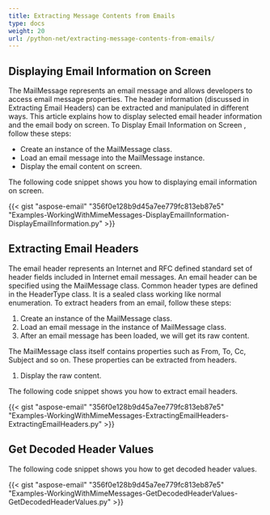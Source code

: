 ```yaml
---
title: Extracting Message Contents from Emails
type: docs
weight: 20
url: /python-net/extracting-message-contents-from-emails/
---
```



## **Displaying Email Information on Screen**
The MailMessage represents an email message and allows developers to access email message properties. The header information (discussed in Extracting Email Headers) can be extracted and manipulated in different ways. This article explains how to display selected email header information and the email body on screen. To Display Email Information on Screen , follow these steps:

- Create an instance of the MailMessage class.
- Load an email message into the MailMessage instance.
- Display the email content on screen.

The following code snippet shows you how to displaying email information on screen.



{{< gist "aspose-email" "356f0e128b9d45a7ee779fc813eb87e5" "Examples-WorkingWithMimeMessages-DisplayEmailInformation-DisplayEmailInformation.py" >}}
## **Extracting Email Headers**
The email header represents an Internet and RFC defined standard set of header fields included in Internet email messages. An email header can be specified using the MailMessage class. Common header types are defined in the HeaderType class. It is a sealed class working like normal enumeration. To extract headers from an email, follow these steps:

1. Create an instance of the MailMessage class.
1. Load an email message in the instance of MailMessage class.
1. After an email message has been loaded, we will get its raw content.

The MailMessage class itself contains properties such as From, To, Cc, Subject and so on. These properties can be extracted from headers.

1. Display the raw content.

The following code snippet shows you how to extract email headers.



{{< gist "aspose-email" "356f0e128b9d45a7ee779fc813eb87e5" "Examples-WorkingWithMimeMessages-ExtractingEmailHeaders-ExtractingEmailHeaders.py" >}}
## **Get Decoded Header Values**
The following code snippet shows you how to get decoded header values.



{{< gist "aspose-email" "356f0e128b9d45a7ee779fc813eb87e5" "Examples-WorkingWithMimeMessages-GetDecodedHeaderValues-GetDecodedHeaderValues.py" >}}
